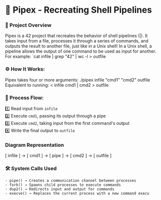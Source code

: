 # 🔗 Pipex - Recreating Shell Pipelines

### 📝 Project Overview
Pipex is a 42 project that recreates the behavior of shell pipelines (|). It takes input from a file, processes it through a series of commands, and outputs the result to another file, just like in a Unix shell!
In a Unix shell, a pipeline allows the output of one command to be used as input for another.
For example:
`cat infile | grep "42" | wc -l > outfile

### ⚙️ How It Works:
Pipex takes four or more arguments:
    ./pipex infile "cmd1" "cmd2" outfile
Equivalent to running:
    < infile cmd1 | cmd2 > outfile

### 🔁 Process Flow:
1️⃣ Read input from `infile` <br>
2️⃣ Execute `cmd1`, passing its output through a pipe <br>
3️⃣ Execute `cmd2`, taking input from the first command's output <br>
4️⃣ Write the final output to `outfile`

### Diagram Representation
[ infile ] → [ cmd1 ] → [ pipe ] → [ cmd2 ] → [ outfile ]

### 🛠️ System Calls Used
    - pipe() → Creates a communication channel between processes
    - fork() → Spawns child processes to execute commands
    - dup2() → Redirects input and output for commands
    - execve() → Replaces the current process with a new command execu
